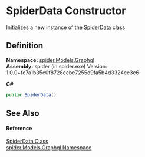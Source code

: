 # SpiderData Constructor


Initializes a new instance of the <a href="c0c784bf-c2ba-668f-3837-4e1d39c9d7e4">SpiderData</a> class



## Definition
**Namespace:** <a href="a7324a28-4f46-beaa-9269-26a8fa385391">spider.Models.Graphql</a>  
**Assembly:** spider (in spider.exe) Version: 1.0.0+fc7a1b35c0f8728ecbe7255d9fa5b4d3324ce3c6

**C#**
``` C#
public SpiderData()
```



## See Also


#### Reference
<a href="c0c784bf-c2ba-668f-3837-4e1d39c9d7e4">SpiderData Class</a>  
<a href="a7324a28-4f46-beaa-9269-26a8fa385391">spider.Models.Graphql Namespace</a>  
